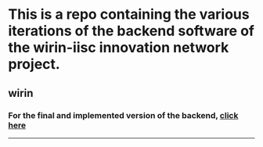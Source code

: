 # This is a repo containing the various iterations of the backend software of the wirin-iisc innovation network project.
## wirin

### For the final and implemented version of the backend, [click here](https://github.com/its-ME-007/websockets)
---
